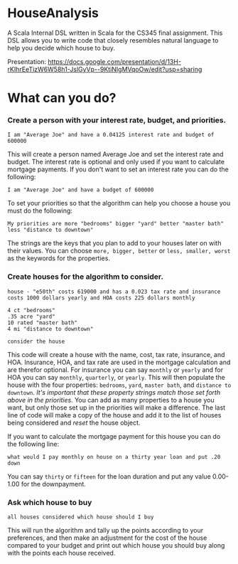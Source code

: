 # HouseAnalysis
A Scala Internal DSL written in Scala for the CS345 final assignment. This DSL allows you to write code that closely resembles natural language to help you decide which house to buy.

Presentation: https://docs.google.com/presentation/d/13H-rKIhrEeTizW6W58h1-JslGyVp--9KtiNIgMVqoOw/edit?usp=sharing

# What can you do?

### Create a person with your interest rate, budget, and priorities.

`I am "Average Joe" and have a 0.04125 interest rate and budget of 600000`

This will create a person named Average Joe and set the interest rate and budget. The interest rate is optional and only used if you want to calculate mortgage payments. If you don't want to set an interest rate you can do the following:

`I am "Average Joe" and have a budget of 600000`

To set your priorities so that the algorithm can help you choose a house you must do the following:

`My priorities are more "bedrooms" bigger "yard" better "master bath" less "distance to downtown"`

The strings are the keys that you plan to add to your houses later on with their values. You can choose `more, bigger, better` or `less, smaller, worst` as the keywords for the properties.

### Create houses for the algorithm to consider.

```
house - "e50th" costs 619000 and has a 0.023 tax rate and insurance costs 1000 dollars yearly and HOA costs 225 dollars monthly
    
4 ct "bedrooms"
.35 acre "yard"
10 rated "master bath"
4 mi "distance to downtown"

consider the house
```

This code will create a house with the name, cost, tax rate, insurance, and HOA. Insurance, HOA, and tax rate are used in the mortgage calculation and are therefor optional. For insurance you can say `monthly` or `yearly` and for HOA you can say `monthly`, `quarterly`, or `yearly`. This will then populate the house with the four properties: `bedrooms`, `yard`, `master bath`, and `distance to downtown`. *It's important that these property strings match those set forth above in the priorities.* You can add as many properties to a house you want, but only those set up in the priorities will make a difference. The last line of code will make a copy of the house and add it to the list of houses being considered and *reset* the house object.

If you want to calculate the mortgage payment for this house you can do the following line:

`what would I pay monthly on house on a thirty year loan and put .20 down`

You can say `thirty` or `fifteen` for the loan duration and put any value 0.00-1.00 for the downpayment.

### Ask which house to buy

`all houses considered which house should I buy`

This will run the algorithm and tally up the points according to your preferences, and then make an adjustment for the cost of the house compared to your budget and print out which house you should buy along with the points each house received.

